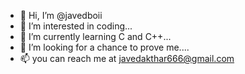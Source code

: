 - 👋 Hi, I’m @javedboii
- 👀 I’m interested in coding...
- 🌱 I’m currently learning C and C++...
- 💞️ I’m looking for a chance to prove me....
- 📫 you can reach me at javedakthar666@gmail.com

<!---
javedboii/javedboii is a ✨ special ✨ repository because its `README.md` (this file) appears on your GitHub profile.
You can click the Preview link to take a look at your changes.
--->
